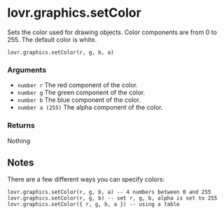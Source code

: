 <!--
category: reference
-->

lovr.graphics.setColor
===

Sets the color used for drawing objects.  Color components are from 0 to 255.  The default color is
white.

    lovr.graphics.setColor(r, g, b, a)

### Arguments

- `number r` The red component of the color.
- `number g` The green component of the color.
- `number b` The blue component of the color.
- `number a (255)` The alpha component of the color.

### Returns

Nothing

Notes
---

There are a few different ways you can specify colors:

    lovr.graphics.setColor(r, g, b, a) -- 4 numbers between 0 and 255
    lovr.graphics.setColor(r, g, b) -- set r, g, b, alpha is set to 255
    lovr.graphics.setColor({ r, g, b, a }) -- using a table
